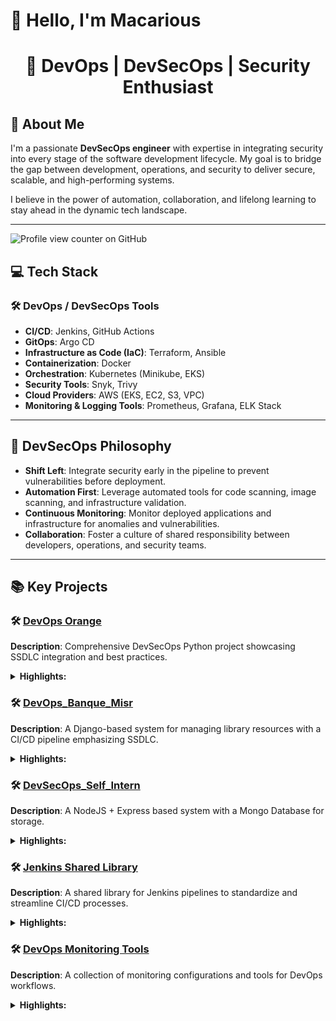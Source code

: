 
# 👋 Hello, I'm **Macarious**  
<h1 align="center">🚀 <b>DevOps | DevSecOps | Security Enthusiast</b></h1>

## 🌟 **About Me**
I'm a passionate **DevSecOps engineer** with expertise in integrating security into every stage of the software development lifecycle. My goal is to bridge the gap between development, operations, and security to deliver secure, scalable, and high-performing systems.

I believe in the power of automation, collaboration, and lifelong learning to stay ahead in the dynamic tech landscape.

---
![Profile view counter on GitHub](https://komarev.com/ghpvc/?username=Macarious-GK) 


## 💻 **Tech Stack**
### 🛠️ DevOps / DevSecOps Tools
- **CI/CD**: Jenkins, GitHub Actions
- **GitOps**: Argo CD
- **Infrastructure as Code (IaC)**: Terraform, Ansible  
- **Containerization**: Docker
- **Orchestration**: Kubernetes (Minikube, EKS)  
- **Security Tools**: Snyk, Trivy
- **Cloud Providers**: AWS (EKS, EC2, S3, VPC)
- **Monitoring & Logging Tools**: Prometheus, Grafana, ELK Stack

---

## 🔐 **DevSecOps Philosophy**
- **Shift Left**: Integrate security early in the pipeline to prevent vulnerabilities before deployment.  
- **Automation First**: Leverage automated tools for code scanning, image scanning, and infrastructure validation.  
- **Continuous Monitoring**: Monitor deployed applications and infrastructure for anomalies and vulnerabilities.  
- **Collaboration**: Foster a culture of shared responsibility between developers, operations, and security teams.  

---

## 📚 **Key Projects**
### 🛠️ [DevOps Orange](https://github.com/Macarious-GK/DevOps_Orange.git)  
**Description**: Comprehensive DevSecOps Python project showcasing SSDLC integration and best practices.  
<details>
<summary><b>Highlights:</b></summary>  

  - **DevSecOps SSDLC Integration**: Embeds security testing early in the development lifecycle using a "shift-left" approach.  
  - **Dockerization Best Practices**: Multi-stage Docker builds and Docker Compose for efficient and secure container management.  
  - **Kubernetes Orchestration**: AWS EKS for scalable cloud deployments, Minikube for local development, and security best practices like RBAC and Secrets Management.  
  - **Security Tools**: Static Application Security Testing (SAST), Docker image scanning, and linting integrated into CI/CD pipelines.  
  - **Infrastructure as Code**: Ansible, Terraform, and Vagrant for infrastructure provisioning and configuration management.  
  - **GitOps with ArgoCD**: Continuous delivery and automated application synchronization from Git repositories.  
  - **Monitoring System**: Prometheus, Grafana, and Alert Manager for system metrics, visualization, and alerting.  
</details>

### 🛠️ [DevOps_Banque_Misr](https://github.com/Macarious-GK/DevOps_Banque_Misr.git)
**Description**: A Django-based system for managing library resources with a CI/CD pipeline emphasizing SSDLC.  
<details>
<summary><b>Highlights:</b></summary>  

  - Multi-stage Docker builds for efficiency and security.  
  - Kubernetes deployment using EKS with persistent volume support.  
  - Jenkins pipeline integrating Flake8, unit tests, and Snyk for vulnerability scanning.
</details>

### 🛠️ [DevSecOps_Self_Intern](https://github.com/Macarious-GK/DevSecOps_Self_Intern.git)
**Description**: A NodeJS + Express based system with a Mongo Database for storage.  
<details>
<summary><b>Highlights:</b></summary>

  - Multi-stage Docker builds for efficiency and security.
  - Docker Compose deployment with monitoring and visualization.
  - Kubernetes deployment and Kustomize for multiple deployment environments.
  - Jenkins pipelines & GitHub Actions integrating unit tests and Snyk for vulnerability scanning.
  - Applying GitOps principles using ArgoCD.
  - Using Terraform for Infrastructure as Code to manage cloud resources.
</details>

### 🛠️ [Jenkins Shared Library](https://github.com/Macarious-GK/Jenkins-Shared-Library.git)
**Description**: A shared library for Jenkins pipelines to standardize and streamline CI/CD processes.  
<details>
<summary><b>Highlights:</b></summary>

  - Includes functions for Docker image scanning, pipeline automation, and more.  
  - Enables reusability and consistency across pipelines.  
</details>

### 🛠️ [DevOps Monitoring Tools](https://github.com/Macarious-GK/DevOps-Monitoring.git)  
**Description**: A collection of monitoring configurations and tools for DevOps workflows.  
<details>
<summary><b>Highlights:</b></summary>

- Includes Prometheus and Grafana setups for system metrics and alerting.  
- Enables real-time monitoring of application and infrastructure health.
</details>

